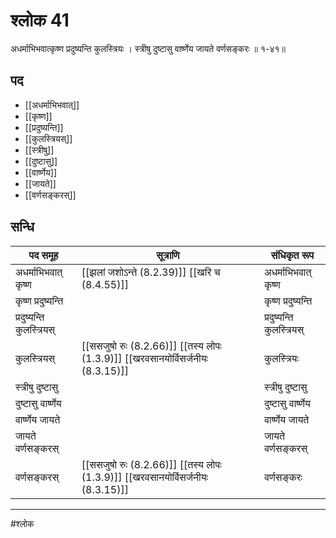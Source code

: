 # श्लोक 41

अधर्माभिभवात्कृष्ण प्रदुष्यन्ति कुलस्त्रियः ।
स्त्रीषु दुष्टासु वार्ष्णेय जायते वर्णसङ्करः ॥ १-४१॥


## पद 

- [[अधर्माभिभवात्]]
- [[कृष्ण]]
- [[प्रदुष्यन्ति]]
- [[कुलस्त्रियस्]]
- [[स्त्रीषु]]
- [[दुष्टासु]]
- [[वार्ष्णेय]]
- [[जायते]]
- [[वर्णसङ्करस्]]

## सन्धि

| पद समूह | सूत्राणि | संधिकृत रूप |
| ----- | ----- | ----- |
| अधर्माभिभवात् कृष्ण |  [[झलां जशोऽन्ते (8.2.39)]] [[खरि च (8.4.55)]] | अधर्माभिभवात् कृष्ण |
| कृष्ण प्रदुष्यन्ति |  | कृष्ण प्रदुष्यन्ति |
| प्रदुष्यन्ति कुलस्त्रियस् |  | प्रदुष्यन्ति कुलस्त्रियस् |
| कुलस्त्रियस् |  [[ससजुषो रुः (8.2.66)]] [[तस्य लोपः (1.3.9)]] [[खरवसानयोर्विसर्जनीयः (8.3.15)]] | कुलस्त्रियः |
| स्त्रीषु दुष्टासु |  | स्त्रीषु दुष्टासु |
| दुष्टासु वार्ष्णेय |  | दुष्टासु वार्ष्णेय |
| वार्ष्णेय जायते |  | वार्ष्णेय जायते |
| जायते वर्णसङ्करस् |  | जायते वर्णसङ्करस् |
| वर्णसङ्करस् |  [[ससजुषो रुः (8.2.66)]] [[तस्य लोपः (1.3.9)]] [[खरवसानयोर्विसर्जनीयः (8.3.15)]] | वर्णसङ्करः |


---

#श्लोक